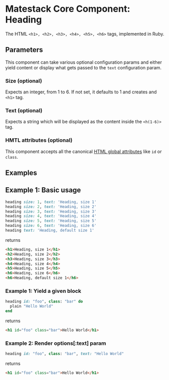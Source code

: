 # Matestack Core Component: Heading

The HTML `<h1>, <h2>, <h3>, <h4>, <h5>, <h6>` tags, implemented in Ruby.


## Parameters
This component can take various optional configuration params and either yield content or display what gets passed to the `text` configuration param.

### Size (optional)
Expects an integer, from 1 to 6. If not set, it defaults to 1 and creates and `<h1>` tag.

### Text (optional)
Expects a string which will be displayed as the content inside the `<h(1-6)>` tag.

### HMTL attributes (optional)
This component accepts all the canonical [HTML global attributes](https://www.w3schools.com/tags/ref_standardattributes.asp) like `id` or `class`.

## Examples

## Example 1: Basic usage

```ruby
heading size: 1, text: 'Heading, size 1'
heading size: 2, text: 'Heading, size 2'
heading size: 3, text: 'Heading, size 3'
heading size: 4, text: 'Heading, size 4'
heading size: 5, text: 'Heading, size 5'
heading size: 6, text: 'Heading, size 6'
heading text: 'Heading, default size 1'
```

returns

```html
<h1>Heading, size 1</h1>
<h2>Heading, size 2</h2>
<h3>Heading, size 3</h3>
<h4>Heading, size 4</h4>
<h5>Heading, size 5</h5>
<h6>Heading, size 6</h6>
<h6>Heading, default size 1</h6>
```

### Example 1: Yield a given block

```ruby
heading id: "foo", class: "bar" do
  plain "Hello World"
end
```

returns

```html
<h1 id="foo" class="bar">Hello World</h1>
```

### Example 2: Render options[:text] param

```ruby
heading id: "foo", class: "bar", text: "Hello World"
```

returns

```html
<h1 id="foo" class="bar">Hello World</h1>
```
